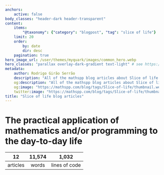 ```yaml
---
anchors:
    active: false
body_classes: "header-dark header-transparent"
content:
    items:
        "@taxonomy": {"category": "blogpost", "tag": "slice of life"}
    limit: 20
    order:
        by: date
        dir: desc
    pagination: true
hero_image_url: /user/themes/myquark/images/common_hero.webp
hero_classes: "parallax overlay-dark-gradient text-light" # see https://demo.getgrav.org/blog-skeleton/blog/hero-classes
metadata:
    author: Rodrigo Girão Serrão
    description: "All of the mathspp blog articles about Slice of life."
    og:description: "All of the mathspp blog articles about Slice of life."
    og:image: "https://mathspp.com/blog/tags/Slice-of-life/thumbnail.webp"
    twitter:image: "https://mathspp.com/blog/tags/Slice-of-life/thumbnail.webp"
title: "Slice of life blog articles"
---
```



# The practical application of mathematics and/or programming to the day-to-day life


<table class="stats-table">
    <thead>
        <tr>
            <th style="text-align: center;">12</th>
            <th style="text-align: center;">11,574</th>
            <th style="text-align: center;">1,032</th>
        </tr>
    </thead>
    <tbody>
        <tr>
            <td style="text-align: center;">articles</td>
            <td style="text-align: center;">words</td>
            <td style="text-align: center;">lines of code</td>
        </tr>
    </tbody>
</table>